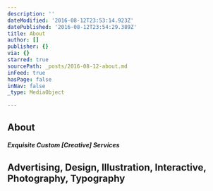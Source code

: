 ```yaml
---
description: ''
dateModified: '2016-08-12T23:53:14.923Z'
datePublished: '2016-08-12T23:54:29.389Z'
title: About
author: []
publisher: {}
via: {}
starred: true
sourcePath: _posts/2016-08-12-about.md
inFeed: true
hasPage: false
inNav: false
_type: MediaObject

---
```

## About

##### _Exquisite Custom \[Creative\] Services_

## Advertising, Design, Illustration, Interactive, Photography, Typography